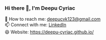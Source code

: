 ### Hi there 👋, I'm Deepu Cyriac

<!--
**deepu-cyriac/deepu-cyriac** is a ✨ _special_ ✨ repository because its `README.md` (this file) appears on your GitHub profile.

Here are some ideas to get you started:

- 🔭 I’m currently working on ...
- 🌱 I’m currently learning ...
- 👯 I’m looking to collaborate on ...
- 🤔 I’m looking for help with ...
- 💬 Ask me about ...
- 📫 How to reach me: ...
- 😄 Pronouns: ...
- ⚡ Fun fact: ...
-->
💬 How to reach me: <a href="deepucvk123@gmail.com">deepucvk123@gmail.com</a><br>
📫 Connect with me: <a href="https://www.linkedin.com/in/deepu-cyriac-380573160">LinkedIn</a><br>
😄 Website: https://deepu-cyriac.github.io/
